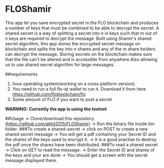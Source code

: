 # FLOShamir
This app let you save encrypted secret in the FLO blockchain and produces a number of keys that must be combined to be able to decrypt the secret.
A shared secret is a way of splitting a secret into n in keys such that m out of n keys are required to decrypt the message.  Built using Shamir's shared secret algorithm, this app stores the encrypted secret message on blockchain and splits the key into n shares and any of the m share holders can decrypt the message.
Storing secrets on the blockchain makes sure that the file can't be altered and is accessible from anywhere.Also allowing us to use shared secret algorithm for large  messages.

##requirements
1. linux operating system(working on a cross platform version).
2. You need to run a full flo-qt wallet to run it. Download it from here https://github.com/floblockchain/flo
3. Some amount of FLO if you want to post a secret

**WARNING: Currently the app is using the testnet**

##Usage
-> Clone/download this repository. (https://github.com/akhil2015/FLOShamir)
-> Run the binary file inside bin folder.
###To create a shared-secret
-> click on POST to create a new shared secret message 
-> You will get a pdf containing your Secret ID and the shares of the keys used to encrypt it.
-> It is a good practise to destroy the pdf once the shares have been distributed.
###To read a shared secret
-> Click on GET to read the message.
-> Enter the Secret ID and shares of the keys and your are done
-> You should get a screen with the secret message displayed there.


